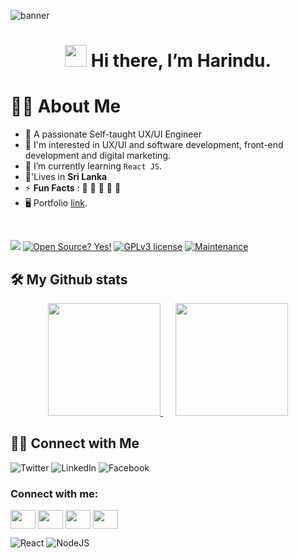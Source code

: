 ![banner](https://github.com/harindujayakody/harindujayakody/assets/9878813/1d37af27-0792-4f8f-a399-d4be0f22b5bc)

<h1 align="center">
<img src="https://media.giphy.com/media/hvRJCLFzcasrR4ia7z/giphy.gif" width="35"> Hi there, I’m Harindu.
</h1>

# 👩‍💻 About Me
- 🌱 A passionate Self-taught UX/UI Engineer
- 👯 I'm interested in UX/UI and software development, front-end development and digital marketing.
- 💬 I’m currently learning `React JS`.
- 🏡'Lives in **Sri Lanka**
- ⚡ **Fun Facts** : 🍕 🏉 🏏 🎥 🚞
- 🖥️ Portfolio [link](https://webflow.io/).
<br>

![](https://komarev.com/ghpvc/?username=harindujayakody&color=brightgreen) [![Open Source? Yes!](https://badgen.net/badge/Open%20Source%20%3F/Yes%21/blue?icon=github)](https://github.com/harindujayakody?tab=repositories) [![GPLv3 license](https://img.shields.io/badge/License-GPLv3-blue.svg)](http://perso.crans.org/besson/LICENSE.html) [![Maintenance](https://img.shields.io/badge/Maintained%3F-yes-green.svg)](https://GitHub.com/Naereen/StrapDown.js/graphs/commit-activity)

## 🛠️ My Github stats

<p align="center">
  <a href="https://github.com/KavidiDeSilva">
    <img height="180em" src="https://github-readme-stats.vercel.app/api?username=harindujayakody&theme=dracula"/>
  </a>
  <span style="margin-left: 10px;"></span>
  <img height="180em" style="margin-left: 10px;" src="https://github-readme-stats.vercel.app/api/top-langs/?username=harindujayakody&layout=compact&langs_count=7&theme=dark"/>
</p>


## 🤝🏻 Connect with Me
![Twitter](https://img.shields.io/badge/Twitter-%231DA1F2.svg?style=for-the-badge&logo=Twitter&logoColor=white) ![LinkedIn](https://img.shields.io/badge/linkedin-%230077B5.svg?style=for-the-badge&logo=linkedin&logoColor=white) ![Facebook](https://img.shields.io/badge/Facebook-%231877F2.svg?style=for-the-badge&logo=Facebook&logoColor=white)

<h3 align="left">Connect with me:</h3>
<p align="left">
<a href="your link" target="blank"><img align="center" src="https://cdn.jsdelivr.net/npm/simple-icons@3.0.1/icons/twitter.svg" alt="" height="30" width="40" /></a>
<a href="your link" target="blank"><img align="center" src="https://cdn.jsdelivr.net/npm/simple-icons@3.0.1/icons/linkedin.svg" alt="" height="30" width="40" /></a>
<a href="your link" target="blank"><img align="center" src="https://cdn.jsdelivr.net/npm/simple-icons@3.0.1/icons/instagram.svg" alt="" height="30" width="40" /></a>
<a href="your link" target="blank"><img align="center" src="https://cdn.jsdelivr.net/npm/simple-icons@3.0.1/icons/youtube.svg" alt="" height="30" width="40" /></a>
</p>


![React](https://img.shields.io/badge/react-%2320232a.svg?style=for-the-badge&logo=react&logoColor=%2361DAFB) ![NodeJS](https://img.shields.io/badge/node.js-6DA55F?style=for-the-badge&logo=node.js&logoColor=white)

<!--
**harindujayakody/harindujayakody** is a ✨ _special_ ✨ repository because its `README.md` (this file) appears on your GitHub profile.

Here are some ideas to get you started:

- 🔭 I’m currently working on ...
- 🌱 I’m currently learning ...
- 👯 I’m looking to collaborate on ...
- 🤔 I’m looking for help with ...
- 💬 Ask me about ...
- 📫 How to reach me: ...
- 😄 Pronouns: ...
- ⚡ Fun fact: ...


